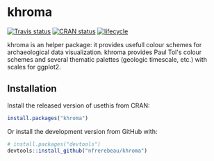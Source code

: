 
<!-- README.md is generated from README.Rmd. Please edit that file -->
khroma
======

[![Travis status](https://travis-ci.org/nfrerebeau/khroma.svg?branch=master)](https://travis-ci.org/nfrerebeau/khroma) [![CRAN status](https://www.r-pkg.org/badges/version/khroma)](https://cran.r-project.org/package=khroma) [![lifecycle](https://img.shields.io/badge/lifecycle-maturing-blue.svg)](https://www.tidyverse.org/lifecycle/#maturing)

khroma is an helper package: it provides usefull colour schemes for archaeological data visualization. khroma provides Paul Tol's colour schemes and several thematic palettes (geologic timescale, etc.) with scales for ggplot2.

Installation
------------

Install the released version of usethis from CRAN:

``` r
install.packages("khroma")
```

Or install the development version from GitHub with:

``` r
# install.packages("devtools")
devtools::install_github("nfrerebeau/khroma")
```
